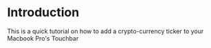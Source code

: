 <h1> Introduction </h1>
This is a quick tutorial on how to add a crypto-currency ticker to your Macbook Pro's Touchbar
